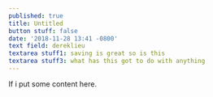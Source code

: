 ```yaml
---
published: true
title: Untitled
button stuff: false
date: '2018-11-28 13:41 -0800'
text field: dereklieu
textarea stuff1: saving is great so is this
textarea stuff3: what has this got to do with anything
---
```

If i put some content here.
